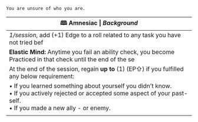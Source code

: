 	You are unsure of who you are.

| **🕮 Amnesiac** \| *Background*                                                                                                                                             |
| --------------------------------------------------------------------------------------------------------------------------------------------------------------------------- |
| *1/session*, add (+1) Edge to a roll related to any task you have not tried bef                                                                                             |
| **Elastic Mind:** Anytime you fail an ability check, you become Practiced in that check until the end of the se                                                             |
| At the end of the session, regain **up to** (1) (EP⇧) if you fulfilled any below requirement:                                                                               |
| • If you learned something about yourself you didn’t know.<br>• If you actively rejected or accepted some aspect of your past-self.<br>• If you made a new ally - or enemy. |
|                                                                                                                                                                             |

